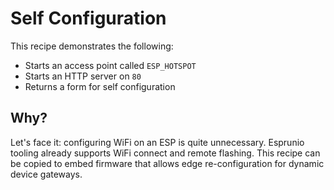 # Self Configuration

This recipe demonstrates the following:

- Starts an access point called `ESP_HOTSPOT`
- Starts an HTTP server on `80`
- Returns a form for self configuration

## Why?

Let's face it: configuring WiFi on an ESP is quite unnecessary.
Esprunio tooling already supports WiFi connect and remote
flashing. This recipe can be copied to embed firmware that allows
edge re-configuration for dynamic device gateways.
